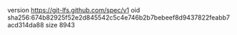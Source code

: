 version https://git-lfs.github.com/spec/v1
oid sha256:674b82925f52e2d845542c5c4e746b2b7bebeef8d9437822feabb7acd314da88
size 8943
